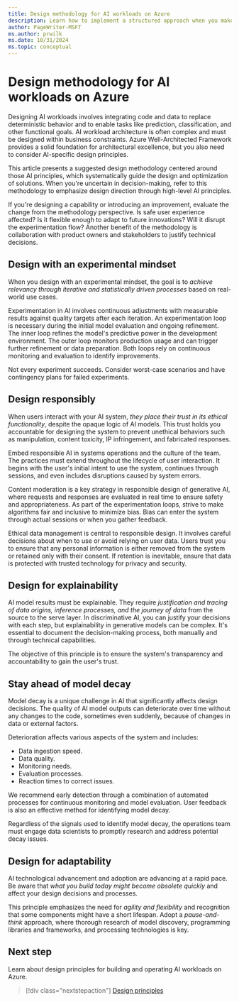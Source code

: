 ```yaml
---
title: Design methodology for AI workloads on Azure
description: Learn how to implement a structured approach when you make architectural design decisions for AI workloads on Azure.
author: PageWriter-MSFT
ms.author: prwilk
ms.date: 10/31/2024
ms.topic: conceptual
---
```


# Design methodology for AI workloads on Azure

Designing AI workloads involves integrating code and data to replace deterministic behavior and to enable tasks like prediction, classification, and other functional goals. AI workload architecture is often complex and must be designed within business constraints. Azure Well-Architected Framework provides a solid foundation for architectural excellence, but you also need to consider AI-specific design principles.

This article presents a suggested design methodology centered around those AI principles, which systematically guide the design and optimization of solutions. When you're uncertain in decision-making, refer to this methodology to emphasize design direction through high-level AI principles.

If you're designing a capability or introducing an improvement, evaluate the change from the methodology perspective. Is safe user experience affected? Is it flexible enough to adapt to future innovations? Will it disrupt the experimentation flow? Another benefit of the methodology is collaboration with product owners and stakeholders to justify technical decisions.

## Design with an experimental mindset

When you design with an experimental mindset, the goal is to *achieve relevancy through iterative and statistically driven processes* based on real-world use cases.

Experimentation in AI involves continuous adjustments with measurable results against quality targets after each iteration. An experimentation loop is necessary during the initial model evaluation and ongoing refinement. The inner loop refines the model's predictive power in the development environment. The outer loop monitors production usage and can trigger further refinement or data preparation. Both loops rely on continuous monitoring and evaluation to identify improvements.

Not every experiment succeeds. Consider worst-case scenarios and have contingency plans for failed experiments.

## Design responsibly

When users interact with your AI system, *they place their trust in its ethical functionality*, despite the opaque logic of AI models. This trust holds you accountable for designing the system to prevent unethical behaviors such as manipulation, content toxicity, IP infringement, and fabricated responses.

Embed responsible AI in systems operations and the culture of the team. The practices must extend throughout the lifecycle of user interaction. It begins with the user's initial intent to use the system, continues through sessions, and even includes disruptions caused by system errors.

Content moderation is a key strategy in responsible design of generative AI, where requests and responses are evaluated in real time to ensure safety and appropriateness. As part of the experimentation loops, strive to make algorithms fair and inclusive to minimize bias. Bias can enter the system through actual sessions or when you gather feedback.

Ethical data management is central to responsible design. It involves careful decisions about when to use or avoid relying on user data. Users trust you to ensure that any personal information is either removed from the system or retained only with their consent. If retention is inevitable, ensure that data is protected with trusted technology for privacy and security.

## Design for explainability

AI model results must be explainable. They require *justification and tracing of data origins, inference processes, and the journey of data* from the source to the serve layer. In discriminative AI, you can justify your decisions with each step, but explainability in generative models can be complex. It's essential to document the decision-making process, both manually and through technical capabilities.

The objective of this principle is to ensure the system's transparency and accountability to gain the user's trust.

## Stay ahead of model decay

Model decay is a unique challenge in AI that significantly affects design decisions. The quality of AI model outputs can deteriorate over time without any changes to the code, sometimes even suddenly, because of changes in data or external factors.

Deterioration affects various aspects of the system and includes:

- Data ingestion speed.
- Data quality.
- Monitoring needs.
- Evaluation processes.
- Reaction times to correct issues.

We recommend early detection through a combination of automated processes for continuous monitoring and model evaluation. User feedback is also an effective method for identifying model decay.

Regardless of the signals used to identify model decay, the operations team must engage data scientists to promptly research and address potential decay issues.

## Design for adaptability

AI technological advancement and adoption are advancing at a rapid pace. Be aware that *what you build today might become obsolete quickly* and affect your design decisions and processes.

This principle emphasizes the need for *agility and flexibility* and recognition that some components might have a short lifespan. Adopt a *pause-and-think* approach, where thorough research of model discovery, programming libraries and frameworks, and processing technologies is key.

## Next step

Learn about design principles for building and operating AI workloads on Azure.

> [!div class="nextstepaction"]
> [Design principles](./design-principles.md)